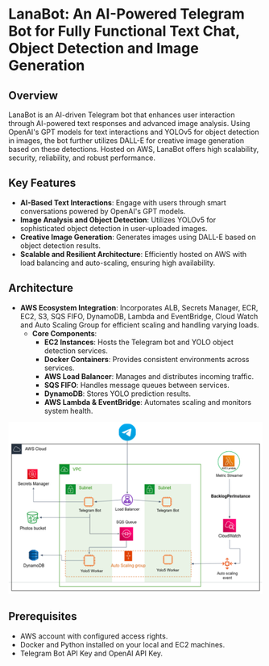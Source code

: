 # LanaBot: An AI-Powered Telegram Bot for Fully Functional Text Chat, Object Detection and Image Generation

## Overview
LanaBot is an AI-driven Telegram bot that enhances user interaction through AI-powered text responses and advanced image analysis. Using OpenAI's GPT models for text interactions and YOLOv5 for object detection in images, the bot further utilizes DALL-E for creative image generation based on these detections. Hosted on AWS, LanaBot offers high scalability, security, reliability, and robust performance.

## Key Features
- **AI-Based Text Interactions**: Engage with users through smart conversations powered by OpenAI's GPT models.
- **Image Analysis and Object Detection**: Utilizes YOLOv5 for sophisticated object detection in user-uploaded images.
- **Creative Image Generation**: Generates images using DALL-E based on object detection results.
- **Scalable and Resilient Architecture**: Efficiently hosted on AWS with load balancing and auto-scaling, ensuring high availability.

## Architecture
- **AWS Ecosystem Integration**: Incorporates ALB, Secrets Manager, ECR, EC2, S3, SQS FIFO, DynamoDB, Lambda and EventBridge, Cloud Watch and Auto Scaling Group for efficient scaling and handling varying loads.
  - **Core Components**:
    - **EC2 Instances**: Hosts the Telegram bot and YOLO object detection services.
    - **Docker Containers**: Provides consistent environments across services.
    - **AWS Load Balancer**: Manages and distributes incoming traffic.
    - **SQS FIFO**: Handles message queues between services.
    - **DynamoDB**: Stores YOLO prediction results.
    - **AWS Lambda & EventBridge**: Automates scaling and monitors system health.
  
![LanaBot Architecture](images/aws_architecture.png)


## Prerequisites
- AWS account with configured access rights.
- Docker and Python installed on your local and EC2 machines.
- Telegram Bot API Key and OpenAI API Key.
